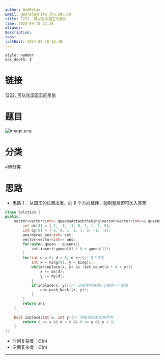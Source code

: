 ```yaml
---
author: GedRelay
Email: gedrelay@stu.jnu.edu.cn
title: 1222. 可以攻击国王的皇后
time: 2024-09-15 21:28
aliases: 
Description: 
tags: 
lastEdit: 2024-09-18-12:48
---
```


```toc
style: number
max_depth: 3
```

# 链接
[1222. 可以攻击国王的皇后](https://leetcode.cn/problems/queens-that-can-attack-the-king/) 

# 题目
![image.png](https://ged-pic-bed.oss-cn-guangzhou.aliyuncs.com/img/202409152128512.png)


# 分类
#待分类

# 思路
- 思路 1：
从国王的位置出发，向 $8$ 个方向延伸，碰到皇后即可加入答案


```cpp
class Solution {
public:
    vector<vector<int>> queensAttacktheKing(vector<vector<int>>& queens, vector<int>& king) {
        int dx[8] = {-1, -1, -1, 0, 1, 1, 1, 0};
        int dy[8] = {-1, 0, 1, 1, 1, 0, -1, -1};
        unordered_set<int> set;
        vector<vector<int>> ans;
        for(auto& queen : queens){
            set.insert(queen[0] * 8 + queen[1]);
        }
        for(int d = 0; d < 8; d ++){// 8个方向
            int x = king[0], y = king[1];
            while(inplace(x, y) && !set.count(x * 8 + y)){
                x += dx[d];
                y += dy[d];
            }
            if(inplace(x, y)){// 还在界内说明x,y指向一个皇后
                ans.push_back({x, y});
            }
        }
        return ans;
    }
    
    bool inplace(int x, int y){// 判断坐标是否在界内
        return 0 <= x && x < 8 && 0 <= y && y < 8;
    }
};
```


- 时间复杂度：${O\left( n \right)  }$ 
- 空间复杂度：${O\left( n \right)  }$ 


---

